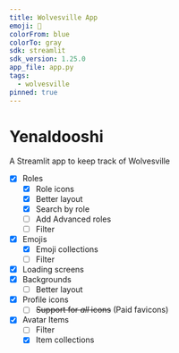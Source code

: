 ```yaml
---
title: Wolvesville App
emoji: 🐺
colorFrom: blue
colorTo: gray
sdk: streamlit
sdk_version: 1.25.0
app_file: app.py
tags:
  - wolvesville
pinned: true
---
```


# Yenaldooshi

A Streamlit app to keep track of Wolvesville

- [x] Roles
  - [x] Role icons
  - [x] Better layout
  - [x] Search by role
  - [ ] Add Advanced roles
  - [ ] Filter
- [x] Emojis
  - [x] Emoji collections
  - [ ] Filter
- [x] Loading screens
- [x] Backgrounds
  - [ ] Better layout
- [x] Profile icons
  - [ ] ~~Support for *all* icons~~ (Paid favicons)
- [x] Avatar Items
  - [ ] Filter
  - [x] Item collections